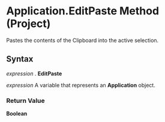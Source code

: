 
# Application.EditPaste Method (Project)

Pastes the contents of the Clipboard into the active selection.


## Syntax

 _expression_ . **EditPaste**

 _expression_ A variable that represents an **Application** object.


### Return Value

 **Boolean**

